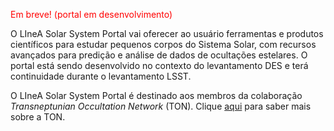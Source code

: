 <font color=red> Em breve! (portal em desenvolvimento) </font>

O LIneA Solar System Portal vai oferecer ao usuário ferramentas e produtos científicos para estudar pequenos corpos do Sistema Solar, com recursos avançados para predição e análise de dados de ocultações estelares. O portal está sendo desenvolvido no contexto do levantamento DES e terá continuidade durante o levantamento LSST. 

O LIneA Solar System Portal é destinado aos membros da colaboração _Transneptunian Occultation Network_ (TON). Clique [aqui](https://linea.org.br/010-ciencia/projetos/6-tno/) para saber mais sobre a TON.  




